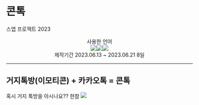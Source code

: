 # 콘톡

스앱 프로젝트 2023

<div style="text-align:center;">사용한 언어</div>
<div style="display:flex; justify-content:center;">
<img src="https://img.shields.io/badge/Flutter-02569B?style=flat&logo=Flutter&logoColor=white"/> <img src="https://img.shields.io/badge/Dart-0175C2?style=flat&logo=Dart&logoColor=white"/> <img src="https://img.shields.io/badge/Firebase-FFCA28?style=flat&logo=Firebase&logoColor=white"/>
</div>
<div style="text-align:center;">제작기간 2023.06.13 ~ 2023.06.21 8일</div>
<hr>

## 거지톡방(이모티콘) + 카카오톡 = 콘톡
혹시 거지 톡방을 아시나요?? 한참 
<img src="[https://mblogthumb-phinf.pstatic.net/MjAyMzA0MDdfN…hvT0g.JPEG.noh0058/187575cf9ebdf50e.jpg?type=w800](https://postfiles.pstatic.net/MjAyMzA0MDdfNjUg/MDAxNjgwNzk5OTM3NjA2.ydfuRol1pBF3oNk8tDeD0n2tBnu3q1BerLZzTY_AXcYg.9RRHXSyMmSKFkjkf0swHCIDD0dejjUY5LzRJ2hjhvT0g.JPEG.noh0058/187575cf9ebdf50e.jpg?type=w773)https://postfiles.pstatic.net/MjAyMzA0MDdfNjUg/MDAxNjgwNzk5OTM3NjA2.ydfuRol1pBF3oNk8tDeD0n2tBnu3q1BerLZzTY_AXcYg.9RRHXSyMmSKFkjkf0swHCIDD0dejjUY5LzRJ2hjhvT0g.JPEG.noh0058/187575cf9ebdf50e.jpg?type=w773"/>
